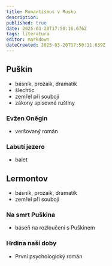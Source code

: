 ```yaml
---
title: Romantismus v Rusku
description: 
published: true
date: 2025-03-20T17:50:16.676Z
tags: literatura
editor: markdown
dateCreated: 2025-03-20T17:50:11.639Z
---
```


## Puškin
- básník, prozaik, dramatik
- šlechtic
- zemřel při souboji
- zákony spisovné ruštiny

### Evžen Oněgin
- veršovaný román

### Labutí jezero
- balet

## Lermontov
- básník, prozaik, dramatik
- zemřel při souboji

### Na smrt Puškina
- báseň na rozloučení s Puškinem

### Hrdina naší doby
- První psychologický román